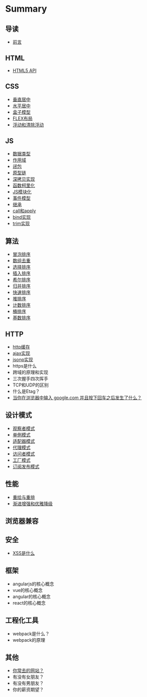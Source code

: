 # Summary

## 导读

* [前言](README.md)

## HTML

* [HTML5 API](html/html5-api.md)

## CSS

* [垂直居中](css/chui-zhi-ju-zhong.md)
* [水平居中](css/shui-ping-ju-zhong.md)
* [盒子模型](css/he-zi-mo-xing.md)
* [FLEX布局](css/flex-bu-ju.md)
* [浮动和清除浮动](css/fu-dong-he-qing-chu-fu-dong.md)

## JS

* [数据类型](js/shu-ju-lei-xing.md)
* [作用域](js/zuo-yong-yu.md)
* [闭包](js/bi-bao.md)
* [原型链](js/yuan-xing-lian.md)
* [深拷贝实现](js/shen-kao-bei-shi-xian.md)
* [函数柯里化](js/han-shu-ke-li-hua.md)
* [JS模块化](js/js-mo-kuai-hua.md)
* [事件模型](js/shi-jian-mo-xing.md)
* [继承](js/ji-cheng.md)
* [call和apply](js/call-and-apply.md)
* [bind实现](js/bind-shi-xian.md)
* [trim实现](js/trim-shi-xian.md)

## 算法

* [冒泡排序](suan-fa/mao-pao-pai-xu.md)
* [数组去重](suan-fa/shu-zu-qu-zhong.md)
* [选择排序](suan-fa/xuan-ze-pai-xu.md)
* [插入排序](suan-fa/cha-ru-pai-xu.md)
* [希尔排序](suan-fa/xi-er-pai-xu.md)
* [归并排序](suan-fa/gui-bing-pai-xu.md)
* [快速排序](suan-fa/kuai-su-pai-xu.md)
* [堆排序](suan-fa/dui-pai-xu.md)
* [计数排序](suan-fa/ji-shu-pai-xu.md)
* [桶排序](suan-fa/tong-pai-xu.md)
* [基数排序](suan-fa/ji-shu-pai-xu.md)

## HTTP

* [http缓存](http/http-huan-cun.md)
* [ajax实现](http/ajax-shi-xian.md)
* [jsonp实现](http/jsonp-shi-xian.md)
* https是什么
* 跨域的原理和实现
* 三次握手四次挥手
* TCP和UDP的区别
* 什么是Etag？
* [当你在浏览器中输入 google.com 并且按下回车之后发生了什么？](http/liu-lan-qi-di-zhi-hui-che.md)

## 设计模式

* [观察者模式](she-ji-mo-shi/guan-cha-zhe-mo-shi.md)
* [单例模式](she-ji-mo-shi/dan-li-mo-shi.md)
* [适配器模式](she-ji-mo-shi/shi-pei-qi-mo-shi.md)
* [代理模式](she-ji-mo-shi/dai-li-mo-shi.md)
* [访问者模式](she-ji-mo-shi/fang-wen-zhe-mo-shi.md)
* [工厂模式](she-ji-mo-shi/gong-chang-mo-shi.md)
* [订阅发布模式](she-ji-mo-shi/ding-yue-fa-bu-mo-shi.md)

## 性能

* [重绘与重排](xing-neng/zhong-hui-yu-zhong-pai.md)
* [渐进增强和优雅降级](xing-neng/jian-jin-zeng-qiang-he-you-ya-jiang-ji.md)

## 浏览器兼容

## 安全

* [XSS是什么](an-quan/xss-shi-shen-me.md)

## 框架

* angularjs的核心概念
* vue的核心概念
* angular的核心概念
* react的核心概念

## 工程化工具

* webpack是什么？
* webpack的原理

## 其他

* [你常去的网站？](other/ni-chang-qu-de-wang-zhan.md)
* 有没有女朋友？
* 有没有男朋友？
* 你的薪资期望？

